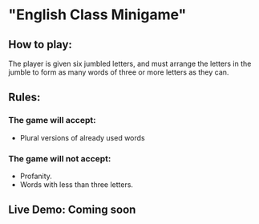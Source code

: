 # "English Class Minigame" 

## How to play: 
The player is given six jumbled letters, and must arrange the letters in the jumble to form as many words of three or more letters as they can. 

## Rules: 

### The game will accept:
- Plural versions of already used words

### The game will not accept:
- Profanity.
- Words with less than three letters.

## Live Demo: Coming soon
